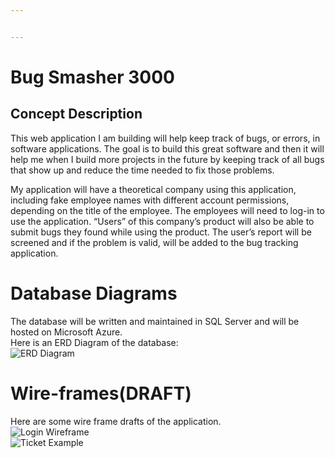 ```yaml
---


---
```


<h1 id="bug-smasher-3000">Bug Smasher 3000</h1>
<h2 id="concept-description">Concept Description</h2>
<p>This web application I am building will help keep track of bugs, or errors, in software applications.  The goal is to build this great software and then it will help me when I build more projects in the future by keeping track of all bugs that show up and reduce the time needed to fix those problems.</p>
<p>My application will have a theoretical company using this application, including fake employee names with different account permissions, depending on the title of the employee.  The employees will need to log-in to use the application.  “Users” of this company’s product will also be able to submit bugs they found while using the product. The user’s report will be screened and if the problem is valid, will be added to the bug tracking application.</p>
<h1 id="database-diagrams">Database Diagrams</h1>
<p>The database will be written and maintained in SQL Server and will be hosted on Microsoft Azure.<br>
Here is an ERD Diagram of the database:<br>
<img src="https://photos.google.com/album/AF1QipPvqByRRph-u8Ft5l4P8gMr60lqkKeUVkhbQZxf/photo/AF1QipN7ZKcBr4-5dIleqM-rZot59sfHIoWdo_bfHvNF" alt="ERD Diagram"></p>
<h1 id="wire-framesdraft">Wire-frames(DRAFT)</h1>
<p>Here are some wire frame drafts of the application.<br>
<img src="https://photos.google.com/album/AF1QipPvqByRRph-u8Ft5l4P8gMr60lqkKeUVkhbQZxf/photo/AF1QipPWlY7NAtSDNzya21YdWO--BmfeFl8rLy3BR0n0" alt="Login Wireframe"><br>
<img src="https://photos.google.com/album/AF1QipPvqByRRph-u8Ft5l4P8gMr60lqkKeUVkhbQZxf/photo/AF1QipP7_mdLP2qwDecCq3l7WoxFJNfNxPmJr-tFh2Kw" alt="Ticket Example"></p>
<pre><code></code></pre>

